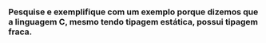 <h3>Pesquise e exemplifique com um exemplo porque dizemos que a linguagem C,
mesmo tendo tipagem estática, possui tipagem fraca.</h3>
